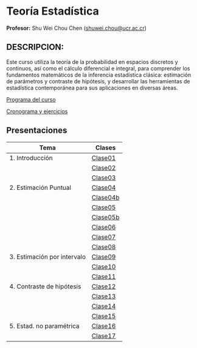 # Teoría Estadística

**Profesor:** Shu Wei Chou Chen (<shuwei.chou@ucr.ac.cr>)

## DESCRIPCION:

Este curso utiliza la teoría de la probabilidad en espacios discretos y
continuos, así como el cálculo diferencial e integral, para comprender
los fundamentos matemáticos de la inferencia estadística clásica:
estimación de parámetros y contraste de hipótesis, y desarrollar las
herramientas de estadística contemporánea para sus aplicaciones en
diversas áreas.

<a href="Programa-XS3310.pdf">Programa del curso</a>

<a href="https://docs.google.com/spreadsheets/d/1T9SkgJyYtw0ESV2LRFzKDK4R_05WdWr4HFyjJw1nj7I/edit?usp=sharing">Cronograma
y ejercicios</a>

## Presentaciones

| Tema                         | Clases                          |
|------------------------------|---------------------------------|
| 1\. Introducción             | [Clase01](XS3310-I25_01.html)   |
|                              | [Clase02](XS3310-I25_02.html)   |
|                              | [Clase03](XS3310-I25_03.html)   |
| 2\. Estimación Puntual       | [Clase04](XS3310-I25_04.html)   |
|                              | [Clase04b](XS3310-I25_04b.html) |
|                              | [Clase05](XS3310-I25_05.html)   |
|                              | [Clase05b](XS3310-I25_05b.html) |
|                              | [Clase06](XS3310-I25_06.html)   |
|                              | [Clase07](XS3310-I25_07.html)   |
|                              | [Clase08](XS3310-I25_08.html)   |
| 3\. Estimación por intervalo | [Clase09](XS3310-I25_09.html)   |
|                              | [Clase10](XS3310-I25_10.html)   |
|                              | [Clase11](XS3310-I25_11.html)   |
| 4\. Contraste de hipótesis   | [Clase12](XS3310-I25_12.html)   |
|                              | [Clase13](XS3310-I25_13.html)   |
|                              | [Clase14](XS3310-I25_14.html)   |
|                              | [Clase15](XS3310-I25_15.html)   |
| 5\. Estad. no paramétrica    | [Clase16](XS3310-I25_16.html)   |
|                              | [Clase17](XS3310-I25_17.html)   |
